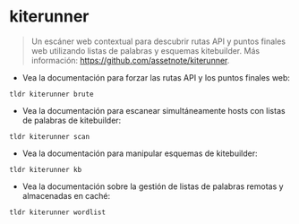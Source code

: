# kiterunner

> Un escáner web contextual para descubrir rutas API y puntos finales web utilizando listas de palabras y esquemas kitebuilder.
> Más información: <https://github.com/assetnote/kiterunner>.

- Vea la documentación para forzar las rutas API y los puntos finales web:

`tldr kiterunner brute`

- Vea la documentación para escanear simultáneamente hosts con listas de palabras de kitebuilder:

`tldr kiterunner scan`

- Vea la documentación para manipular esquemas de kitebuilder:

`tldr kiterunner kb`

- Vea la documentación sobre la gestión de listas de palabras remotas y almacenadas en caché:

`tldr kiterunner wordlist`
